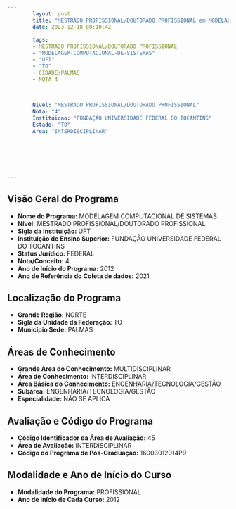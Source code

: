 ```yaml
---
        layout: post
        title: "MESTRADO PROFISSIONAL/DOUTORADO PROFISSIONAL em MODELAGEM COMPUTACIONAL DE SISTEMAS na UFT  "
        date: 2023-12-18 00:10:42
     
        tags:
        - MESTRADO PROFISSIONAL/DOUTORADO PROFISSIONAL
        - "MODELAGEM-COMPUTACIONAL-DE-SISTEMAS"
        - "UFT"
        - "TO"
        - CIDADE:PALMAS
        - NOTA:4
        
       

        Nivel: "MESTRADO PROFISSIONAL/DOUTORADO PROFISSIONAL"
        Nota: "4"
        Instituicao: "FUNDAÇÃO UNIVERSIDADE FEDERAL DO TOCANTINS"
        Estado: "TO"
        Area: "INTERDISCIPLINAR"
        
        
        
        
        
        
---
```

## Visão Geral do Programa
- **Nome do Programa:** MODELAGEM COMPUTACIONAL DE SISTEMAS
- **Nível:** MESTRADO PROFISSIONAL/DOUTORADO PROFISSIONAL
- **Sigla da Instituição:** UFT
- **Instituição de Ensino Superior:** FUNDAÇÃO UNIVERSIDADE FEDERAL DO TOCANTINS
- **Status Jurídico:** FEDERAL
- **Nota/Conceito:** 4
- **Ano de Início do Programa:** 2012
- **Ano de Referência do Coleta de dados:** 2021

## Localização do Programa
- **Grande Região:** NORTE
- **Sigla da Unidade da Federação:** TO
- **Município Sede:** PALMAS

## Áreas de Conhecimento
- **Grande Área do Conhecimento:** MULTIDISCIPLINAR
- **Área de Conhecimento:** INTERDISCIPLINAR
- **Área Básica do Conhecimento:** ENGENHARIA/TECNOLOGIA/GESTÃO
- **Subárea:** ENGENHARIA/TECNOLOGIA/GESTÃO
- **Especialidade:** NÃO SE APLICA

## Avaliação e Código do Programa
- **Código Identificador da Área de Avaliação:** 45
- **Área de Avaliação:** INTERDISCIPLINAR
- **Código do Programa de Pós-Graduação:** 16003012014P9


## Modalidade e Ano de Início do Curso
- **Modalidade do Programa:** PROFISSIONAL
- **Ano de Início de Cada Curso:** 2012
